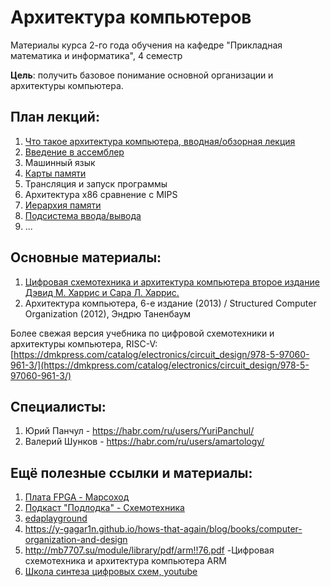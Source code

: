 # Архитектура компьютеров

Материалы курса 2-го года обучения на кафедре "Прикладная математика и информатика", 4 семестр

**Цель**: получить базовое понимание основной организации и архитектуры компьютера.

## План лекций:

1. [Что такое архитектура компьютера, вводная/обзорная лекция](0_intro.md)
3. [Введение в ассемблер](1_assembler.md)
4. Машинный язык
5. [Карты памяти](4_memory_cards.md)
6. Трансляция и запуск программы
7. Архитектура x86 сравнение с MIPS
8. [Иерархия памяти](5_Hierarchy-of-memory.md)
9. [Подсистема ввода/вывода](6_I-O-Subsystem.md)
10. ...

## Основные материалы:
1. [Цифровая схемотехника и архитектура компьютера второе издание Дэвид М. Харрис и Сара Л. Харрис.](https://microelectronica.pro/wp-content/uploads/books/digital-design-and-computer-architecture-russian-translation.pdf)
2. Архитектура компьютера, 6-е издание (2013) / Structured Computer Organization (2012), Эндрю Таненбаум

Более свежая версия учебника по цифровой схемотехники и архитектуры компьютера, RISC-V: 
[https://dmkpress.com/catalog/electronics/circuit_design/978-5-97060-961-3/](https://dmkpress.com/catalog/electronics/circuit_design/978-5-97060-961-3/)

## Специалисты:

1. Юрий Панчул - https://habr.com/ru/users/YuriPanchul/
2. Валерий Шунков - https://habr.com/ru/users/amartology/

## Ещё полезные ссылки и материалы:
1. [Плата FPGA - Марсоход](https://marsohod.org/howtostart/plata)
2. [Подкаст "Подлодка" - Cхемотехника](https://music.yandex.com/album/7570122/track/84218913?utm_medium=copy_link)
3. [edaplayground](https://www.edaplayground.com/)
4. https://y-gagar1n.github.io/hows-that-again/blog/books/computer-organization-and-design
5. http://mb7707.su/module/library/pdf/arm!!76.pdf -Цифровая схемотехника и архитектура компьютера ARM
6. [Школа синтеза цифровых схем, youtube](https://www.youtube.com/@user-nh3su7wd6e/videos)
